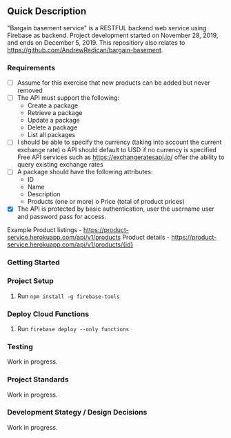 ## Quick Description

"Bargain basement service" is a RESTFUL backend web service using Firebase as backend. Project development started on November 28, 2019, and ends on December 5, 2019. This repositiory also relates to https://github.com/AndrewRedican/bargain-basement.

### Requirements

- [ ] Assume for this exercise that new products can be added but never removed
- [ ] The API must support the following:
  - Create a package
  - Retrieve a package
  - Update a package
  - Delete a package
  - List all packages
- [ ] I should be able to specify the currency (taking into account the current exchange rate) o API should default to USD if no currency is specified Free API services such as https://exchangeratesapi.io/ offer the ability to query existing exchange rates
- [ ] A package should have the following attributes:
  - ID
  - Name
  - Description
  - Products (one or more) o Price (total of product prices)
- [x] The API is protected by basic authentication, user the username user and password pass for access.

Example
Product listings - https://product-service.herokuapp.com/api/v1/products Product details - https://product-service.herokuapp.com/api/v1/products/{id}

### Getting Started

### Project Setup

1. Run `npm install -g firebase-tools`

### Deploy Cloud Functions

1. Run `firebase deploy --only functions`

### Testing

Work in progress.

### Project Standards

Work in progress.

### Development Stategy / Design Decisions

Work in progress.
